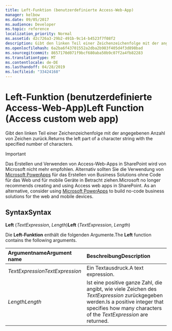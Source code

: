 ```yaml
---
title: Left-Funktion (benutzerdefinierte Access-Web-App)
manager: kelbow
ms.date: 09/05/2017
ms.audience: Developer
ms.topic: reference
localization_priority: Normal
ms.assetid: d2c726a3-29b2-491b-9c14-b4523f7f08f2
description: Gibt den linken Teil einer Zeichenzeichenfolge mit der angegebenen Anzahl von Zeichen zurück.
ms.openlocfilehash: 6a2ba6f43701552a2dba2b983f405d4f3d898bad
ms.sourcegitcommit: 8657170d071f9bcf680aba50b9c07f2a4fb82283
ms.translationtype: MT
ms.contentlocale: de-DE
ms.lasthandoff: 04/28/2019
ms.locfileid: "33424168"
---
```

# <a name="left-function-access-custom-web-app"></a><span data-ttu-id="f7c57-103">Left-Funktion (benutzerdefinierte Access-Web-App)</span><span class="sxs-lookup"><span data-stu-id="f7c57-103">Left Function (Access custom web app)</span></span>

<span data-ttu-id="f7c57-104">Gibt den linken Teil einer Zeichenzeichenfolge mit der angegebenen Anzahl von Zeichen zurück.</span><span class="sxs-lookup"><span data-stu-id="f7c57-104">Returns the left part of a character string with the specified number of characters.</span></span>
  
> [!IMPORTANT]
> <span data-ttu-id="f7c57-p101">Das Erstellen und Verwenden von Access-Web-Apps in SharePoint wird von Microsoft nicht mehr empfohlen. Alternativ sollten Sie die Verwendung von [Microsoft PowerApps](https://powerapps.microsoft.com/en-us/) für das Erstellen von Business Solutions ohne Code für das Web und für mobile Geräte in Betracht ziehen.</span><span class="sxs-lookup"><span data-stu-id="f7c57-p101">Microsoft no longer recommends creating and using Access web apps in SharePoint. As an alternative, consider using [Microsoft PowerApps](https://powerapps.microsoft.com/en-us/) to build no-code business solutions for the web and mobile devices.</span></span> 
  
## <a name="syntax"></a><span data-ttu-id="f7c57-107">Syntax</span><span class="sxs-lookup"><span data-stu-id="f7c57-107">Syntax</span></span>

 <span data-ttu-id="f7c57-108">**Left** (*TextExpression*, *Length*)</span><span class="sxs-lookup"><span data-stu-id="f7c57-108">**Left** (*TextExpression*, *Length*)</span></span> 
  
<span data-ttu-id="f7c57-109">Die **Left-Funktion** enthält die folgenden Argumente.</span><span class="sxs-lookup"><span data-stu-id="f7c57-109">The **Left** function contains the following arguments.</span></span> 
  
|<span data-ttu-id="f7c57-110">**Argumentname**</span><span class="sxs-lookup"><span data-stu-id="f7c57-110">**Argument name**</span></span>|<span data-ttu-id="f7c57-111">**Beschreibung**</span><span class="sxs-lookup"><span data-stu-id="f7c57-111">**Description**</span></span>|
|:-----|:-----|
| <span data-ttu-id="f7c57-112">*TextExpression*</span><span class="sxs-lookup"><span data-stu-id="f7c57-112">*TextExpression*</span></span>  <br/> |<span data-ttu-id="f7c57-113">Ein Textausdruck.</span><span class="sxs-lookup"><span data-stu-id="f7c57-113">A text expression.</span></span>  <br/> |
| <span data-ttu-id="f7c57-114">*Length*</span><span class="sxs-lookup"><span data-stu-id="f7c57-114">*Length*</span></span>  <br/> |<span data-ttu-id="f7c57-115">Ist eine positive ganze Zahl, die angibt, wie viele Zeichen des  *TextExpression*  zurückgegeben werden.</span><span class="sxs-lookup"><span data-stu-id="f7c57-115">Is a positive integer that specifies how many characters of the  *TextExpression*  are returned.</span></span>  <br/> |
   

